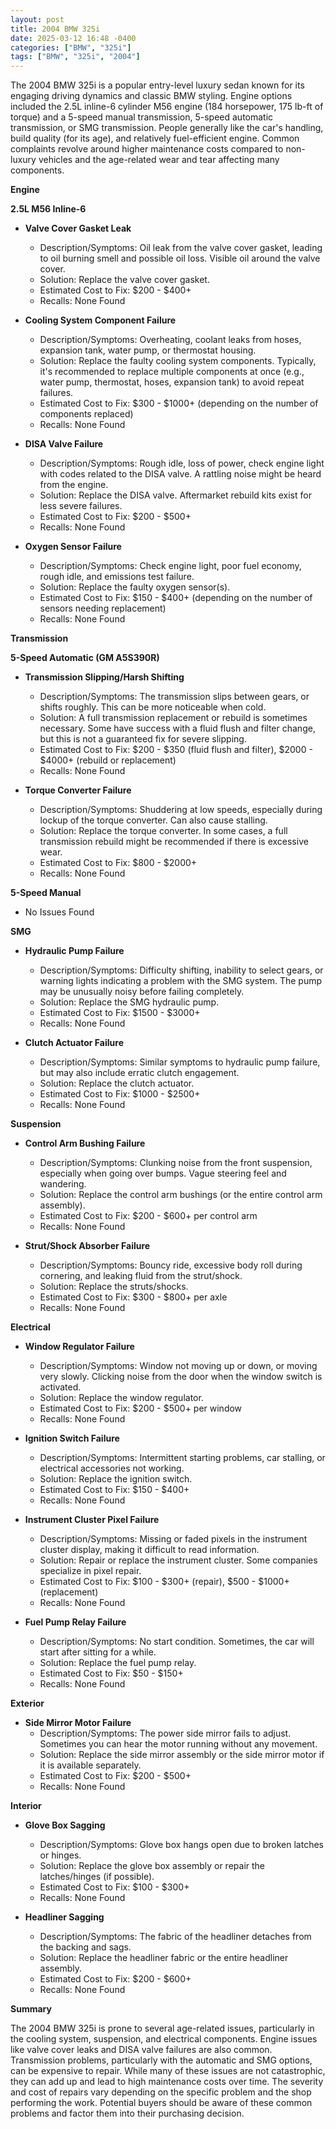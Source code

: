 ```yaml
---
layout: post
title: 2004 BMW 325i
date: 2025-03-12 16:48 -0400
categories: ["BMW", "325i"]
tags: ["BMW", "325i", "2004"]
---
```

The 2004 BMW 325i is a popular entry-level luxury sedan known for its engaging driving dynamics and classic BMW styling. Engine options included the 2.5L inline-6 cylinder M56 engine (184 horsepower, 175 lb-ft of torque) and a 5-speed manual transmission, 5-speed automatic transmission, or SMG transmission. People generally like the car's handling, build quality (for its age), and relatively fuel-efficient engine. Common complaints revolve around higher maintenance costs compared to non-luxury vehicles and the age-related wear and tear affecting many components.

**Engine**

**2.5L M56 Inline-6**

*   **Valve Cover Gasket Leak**
    *   Description/Symptoms: Oil leak from the valve cover gasket, leading to oil burning smell and possible oil loss. Visible oil around the valve cover.
    *   Solution: Replace the valve cover gasket.
    *   Estimated Cost to Fix: $200 - $400+
    *   Recalls: None Found

*   **Cooling System Component Failure**
    *   Description/Symptoms: Overheating, coolant leaks from hoses, expansion tank, water pump, or thermostat housing.
    *   Solution: Replace the faulty cooling system components. Typically, it's recommended to replace multiple components at once (e.g., water pump, thermostat, hoses, expansion tank) to avoid repeat failures.
    *   Estimated Cost to Fix: $300 - $1000+ (depending on the number of components replaced)
    *   Recalls: None Found

*   **DISA Valve Failure**
    *   Description/Symptoms: Rough idle, loss of power, check engine light with codes related to the DISA valve. A rattling noise might be heard from the engine.
    *   Solution: Replace the DISA valve. Aftermarket rebuild kits exist for less severe failures.
    *   Estimated Cost to Fix: $200 - $500+
    *   Recalls: None Found

*   **Oxygen Sensor Failure**
    *   Description/Symptoms: Check engine light, poor fuel economy, rough idle, and emissions test failure.
    *   Solution: Replace the faulty oxygen sensor(s).
    *   Estimated Cost to Fix: $150 - $400+ (depending on the number of sensors needing replacement)
    *   Recalls: None Found

**Transmission**

**5-Speed Automatic (GM A5S390R)**

*   **Transmission Slipping/Harsh Shifting**
    *   Description/Symptoms: The transmission slips between gears, or shifts roughly. This can be more noticeable when cold.
    *   Solution: A full transmission replacement or rebuild is sometimes necessary. Some have success with a fluid flush and filter change, but this is not a guaranteed fix for severe slipping.
    *   Estimated Cost to Fix: $200 - $350 (fluid flush and filter), $2000 - $4000+ (rebuild or replacement)
    *   Recalls: None Found

*   **Torque Converter Failure**
    *   Description/Symptoms: Shuddering at low speeds, especially during lockup of the torque converter. Can also cause stalling.
    *   Solution: Replace the torque converter. In some cases, a full transmission rebuild might be recommended if there is excessive wear.
    *   Estimated Cost to Fix: $800 - $2000+
    *   Recalls: None Found

**5-Speed Manual**

* No Issues Found

**SMG**

*   **Hydraulic Pump Failure**
    *   Description/Symptoms: Difficulty shifting, inability to select gears, or warning lights indicating a problem with the SMG system. The pump may be unusually noisy before failing completely.
    *   Solution: Replace the SMG hydraulic pump.
    *   Estimated Cost to Fix: $1500 - $3000+
    *   Recalls: None Found

*   **Clutch Actuator Failure**
    *   Description/Symptoms: Similar symptoms to hydraulic pump failure, but may also include erratic clutch engagement.
    *   Solution: Replace the clutch actuator.
    *   Estimated Cost to Fix: $1000 - $2500+
    *   Recalls: None Found

**Suspension**

*   **Control Arm Bushing Failure**
    *   Description/Symptoms: Clunking noise from the front suspension, especially when going over bumps. Vague steering feel and wandering.
    *   Solution: Replace the control arm bushings (or the entire control arm assembly).
    *   Estimated Cost to Fix: $200 - $600+ per control arm
    *   Recalls: None Found

*   **Strut/Shock Absorber Failure**
    *   Description/Symptoms: Bouncy ride, excessive body roll during cornering, and leaking fluid from the strut/shock.
    *   Solution: Replace the struts/shocks.
    *   Estimated Cost to Fix: $300 - $800+ per axle
    *   Recalls: None Found

**Electrical**

*   **Window Regulator Failure**
    *   Description/Symptoms: Window not moving up or down, or moving very slowly. Clicking noise from the door when the window switch is activated.
    *   Solution: Replace the window regulator.
    *   Estimated Cost to Fix: $200 - $500+ per window
    *   Recalls: None Found

*   **Ignition Switch Failure**
    *   Description/Symptoms: Intermittent starting problems, car stalling, or electrical accessories not working.
    *   Solution: Replace the ignition switch.
    *   Estimated Cost to Fix: $150 - $400+
    *   Recalls: None Found

*   **Instrument Cluster Pixel Failure**
    *   Description/Symptoms: Missing or faded pixels in the instrument cluster display, making it difficult to read information.
    *   Solution: Repair or replace the instrument cluster. Some companies specialize in pixel repair.
    *   Estimated Cost to Fix: $100 - $300+ (repair), $500 - $1000+ (replacement)
    *   Recalls: None Found

*   **Fuel Pump Relay Failure**
    *   Description/Symptoms: No start condition. Sometimes, the car will start after sitting for a while.
    *   Solution: Replace the fuel pump relay.
    *   Estimated Cost to Fix: $50 - $150+
    *   Recalls: None Found

**Exterior**

*   **Side Mirror Motor Failure**
    *   Description/Symptoms: The power side mirror fails to adjust. Sometimes you can hear the motor running without any movement.
    *   Solution: Replace the side mirror assembly or the side mirror motor if it is available separately.
    *   Estimated Cost to Fix: $200 - $500+
    *   Recalls: None Found

**Interior**

*   **Glove Box Sagging**
    *   Description/Symptoms: Glove box hangs open due to broken latches or hinges.
    *   Solution: Replace the glove box assembly or repair the latches/hinges (if possible).
    *   Estimated Cost to Fix: $100 - $300+
    *   Recalls: None Found

*   **Headliner Sagging**
    *   Description/Symptoms: The fabric of the headliner detaches from the backing and sags.
    *   Solution: Replace the headliner fabric or the entire headliner assembly.
    *   Estimated Cost to Fix: $200 - $600+
    *   Recalls: None Found

**Summary**

The 2004 BMW 325i is prone to several age-related issues, particularly in the cooling system, suspension, and electrical components. Engine issues like valve cover leaks and DISA valve failures are also common. Transmission problems, particularly with the automatic and SMG options, can be expensive to repair. While many of these issues are not catastrophic, they can add up and lead to high maintenance costs over time. The severity and cost of repairs vary depending on the specific problem and the shop performing the work. Potential buyers should be aware of these common problems and factor them into their purchasing decision.

